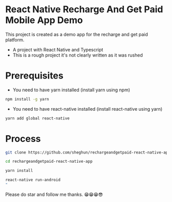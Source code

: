 # React Native Recharge And Get Paid Mobile App Demo

This project is created as a demo app for the recharge and get paid platform.

* A project with React Native and Typescript
* This is a rough project it's not clearly written as it was rushed

# Prerequisites

* You need to have yarn installed (install yarn using npm) 
```sh
npm install -g yarn
```
* You need to have react-native installed (install react-native using yarn)
```sh
yarn add global react-native
```

# Process

```sh
git clone https://github.com/sheghun/rechargeandgetpaid-react-native-app.git

cd rechargeandgetpaid-react-native-app

yarn install

react-native run-android
"
```

Please do star and follow me thanks. 😁😁😁😎
